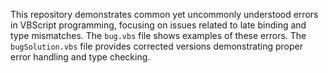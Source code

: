 This repository demonstrates common yet uncommonly understood errors in VBScript programming, focusing on issues related to late binding and type mismatches.  The `bug.vbs` file shows examples of these errors. The `bugSolution.vbs` file provides corrected versions demonstrating proper error handling and type checking.